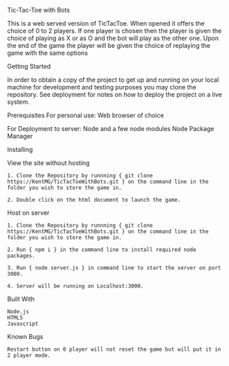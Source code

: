 Tic-Tac-Toe with Bots

This is a web served version of TicTacToe.  When opened it offers the choice of 0 to 2 players. If one player is chosen then the player is given the choice of playing as X or as O and the bot will play as the other one. Upon the end of the game the player will be given the choice of replaying the game with the same options

Getting Started
 
  In order to obtain a copy of the project to get up and running on your local machine for development and testing purposes you may clone the repository. See deployment for notes on how to deploy the project on a live system.

Prerequisites
  For personal use: 
    Web browser of choice
  
  For Deployment to server:
    Node and a few node modules
    Node Package Manager

Installing

  View the site without hosting

    1. Clone the Repository by runnning { git clone https://KentMG/TicTacToeWithBots.git } on the command line in the folder you wish to store the game in.

    2. Double click on the html document to launch the game.

  Host on server

    1. Clone the Repository by runnning { git clone https://KentMG/TicTacToeWithBots.git } on the command line in the folder you wish to store the game in.

    2. Run { npm i } in the command line to install required node packages.

    3. Run { node server.js } in command line to start the server on port 3000.

    4. Server will be running on Localhost:3000.

Built With

    Node.js
    HTML5
    Javascript
Known Bugs
    
    Restart button on 0 player will not reset the game but will put it in 2 player mode.
  
